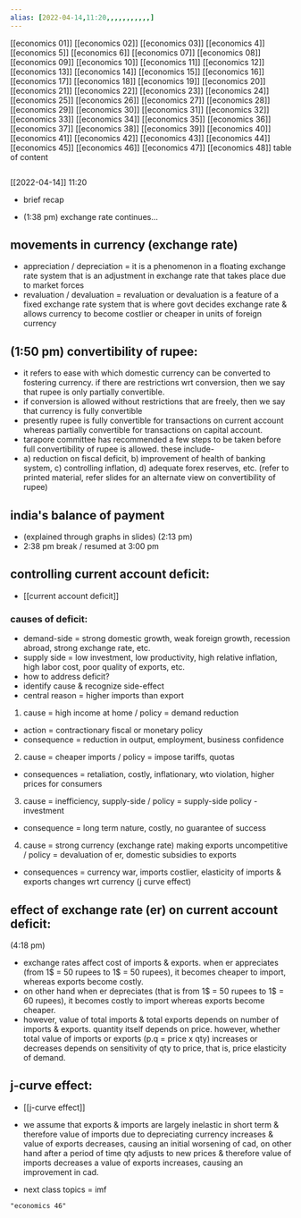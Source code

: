 ```yaml
---
alias: [2022-04-14,11:20,,,,,,,,,,,]
---
```

[[economics 01]] [[economics 02]] [[economics 03]] [[economics 4]] [[economics 5]] [[economics 6]] [[economics 07]] [[economics 08]] [[economics 09]] [[economics 10]]
[[economics 11]] [[economics 12]] [[economics 13]] [[economics 14]] [[economics 15]] [[economics 16]] [[economics 17]] [[economics 18]] [[economics 19]] [[economics 20]]
[[economics 21]] [[economics 22]] [[economics 23]] [[economics 24]] [[economics 25]] [[economics 26]] [[economics 27]] [[economics 28]] [[economics 29]] [[economics 30]]
[[economics 31]] [[economics 32]] [[economics 33]] [[economics 34]] [[economics 35]] [[economics 36]] [[economics 37]] [[economics 38]] [[economics 39]] [[economics 40]]
[[economics 41]] [[economics 42]] [[economics 43]] [[economics 44]] [[economics 45]] [[economics 46]] [[economics 47]] [[economics 48]]
table of content
```toc
```

[[2022-04-14]] 11:20
- brief recap

- (1:38 pm) exchange rate continues...

## movements in currency (exchange rate)
- appreciation / depreciation = it is a phenomenon in a floating exchange rate system that is an adjustment in exchange rate that takes place due to market forces
- revaluation / devaluation = revaluation or devaluation is a feature of a fixed exchange rate system that is where govt decides exchange rate & allows currency to become costlier or cheaper in units of foreign currency

## (1:50 pm) convertibility of rupee:
- it refers to ease with which domestic currency can be converted to fostering currency. if there are restrictions wrt conversion, then we say that rupee is only partially convertible.
- if conversion is allowed without restrictions that are freely, then we say that currency is fully convertible
- presently rupee is fully convertible for transactions on current account whereas partially convertible for transactions on capital account.
- tarapore committee has recommended a few steps to be taken before full convertibility of rupee is allowed. these include-
- a) reduction on fiscal deficit, b) improvement of health of banking system, c) controlling inflation, d) adequate forex reserves, etc. (refer to printed material, refer slides for an alternate view on convertibility of rupee)

## india's balance of payment
- (explained through graphs in slides) (2:13 pm)
- 2:38 pm break / resumed at 3:00 pm

## controlling current account deficit:
- [[current account deficit]]
### causes of deficit:
- demand-side = strong domestic growth, weak foreign growth, recession abroad, strong exchange rate, etc.
- supply side = low investment, low productivity, high relative inflation, high labor cost, poor quality of exports, etc.
- how to address deficit?
- identify cause & recognize side-effect
- central reason = higher imports than export
1. cause = high income at home / policy = demand reduction
- action = contractionary fiscal or monetary policy
- consequence = reduction in output, employment, business confidence
2. cause = cheaper imports / policy = impose tariffs, quotas
- consequences = retaliation, costly, inflationary, wto violation, higher prices for consumers
3. cause = inefficiency, supply-side / policy = supply-side policy - investment
- consequence = long term nature, costly, no guarantee of success
4. cause = strong currency (exchange rate) making exports uncompetitive / policy = devaluation of er, domestic subsidies to exports
- consequences = currency war, imports costlier, elasticity of imports & exports changes wrt currency (j curve effect)

## effect of exchange rate (er) on current account deficit:
(4:18 pm)
- exchange rates affect cost of imports & exports. when er appreciates (from 1$ = 50 rupees to 1$ = 50 rupees), it becomes cheaper to import, whereas exports become costly.
- on other hand when er depreciates (that is from 1$ = 50 rupees to 1$ = 60 rupees), it becomes costly to import whereas exports become cheaper.
- however, value of total imports & total exports depends on number of imports & exports. quantity itself depends on price. however, whether total value of imports or exports (p.q = price x qty) increases or decreases depends on sensitivity of qty to price, that is, price elasticity of demand.
## j-curve effect:
- [[j-curve effect]]
- we assume that exports & imports are largely inelastic in short term & therefore value of imports due to depreciating currency increases & value of exports decreases, causing an initial worsening of cad, on other hand after a period of time qty adjusts to new prices & therefore value of imports decreases a value of exports increases, causing an improvement in cad.

- next class topics = imf
```query
"economics 46"
```